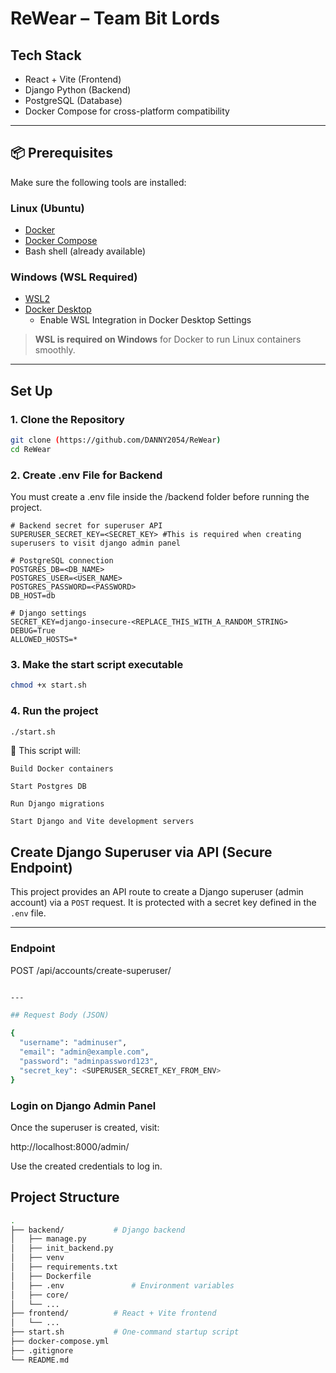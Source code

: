 # ReWear – Team Bit Lords

## Tech Stack
- React + Vite (Frontend)
- Django Python (Backend)
- PostgreSQL (Database)
- Docker Compose for cross-platform compatibility
---

## 📦 Prerequisites

Make sure the following tools are installed:

### Linux (Ubuntu)
- [Docker](https://docs.docker.com/engine/install/)
- [Docker Compose](https://docs.docker.com/compose/install/)
- Bash shell (already available)

### Windows (WSL Required)
- [WSL2](https://learn.microsoft.com/en-us/windows/wsl/install)
- [Docker Desktop](https://www.docker.com/products/docker-desktop/)
  - Enable WSL Integration in Docker Desktop Settings

> **WSL is required on Windows** for Docker to run Linux containers smoothly.

---

## Set Up

### 1. Clone the Repository

```bash
git clone (https://github.com/DANNY2054/ReWear)
cd ReWear
```

### 2. Create .env File for Backend

You must create a .env file inside the /backend folder before running the project.

```env
# Backend secret for superuser API
SUPERUSER_SECRET_KEY=<SECRET_KEY> #This is required when creating superusers to visit django admin panel

# PostgreSQL connection
POSTGRES_DB=<DB_NAME>
POSTGRES_USER=<USER_NAME>
POSTGRES_PASSWORD=<PASSWORD>
DB_HOST=db

# Django settings
SECRET_KEY=django-insecure-<REPLACE_THIS_WITH_A_RANDOM_STRING>
DEBUG=True
ALLOWED_HOSTS=*

```

### 3. Make the start script executable
```bash
chmod +x start.sh
```

### 4. Run the project
```bash
./start.sh
```

🐳 This script will:

    Build Docker containers

    Start Postgres DB

    Run Django migrations

    Start Django and Vite development servers

## Create Django Superuser via API (Secure Endpoint)

This project provides an API route to create a Django superuser (admin account) via a `POST` request. It is protected with a secret key defined in the `.env` file.

---

### Endpoint
POST /api/accounts/create-superuser/
```bash

---

## Request Body (JSON)

{
  "username": "adminuser",
  "email": "admin@example.com",
  "password": "adminpassword123",
  "secret_key": <SUPERUSER_SECRET_KEY_FROM_ENV>
}

```

### Login on Django Admin Panel

Once the superuser is created, visit:

http://localhost:8000/admin/

Use the created credentials to log in.


## Project Structure
```bash
.
├── backend/           # Django backend
│   ├── manage.py
│   ├── init_backend.py
│   ├── venv
│   ├── requirements.txt
│   ├── Dockerfile
│   ├── .env               # Environment variables
│   ├── core/
│   └── ...
├── frontend/          # React + Vite frontend
│   └── ...
├── start.sh           # One-command startup script
├── docker-compose.yml
├── .gitignore
└── README.md
```

